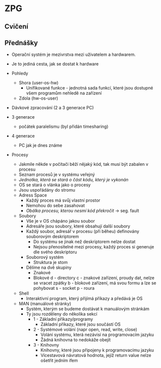 # ZPG
## Cvičení
## Přednášky
- Operační systém je mezivrstva mezi uživatelem a hardwarem.
- Je to jediná cesta, jak se dostat k hardware
- Pohledy
  - Shora (user-os-hw)
    - Unifikované funkce - jednotná sada funkcí, které jsou dostupné všem programům nehledě na zařízení
  - Zdola (hw-os-user)

- Dávkové zpracování (2 a 3 generace PC)
- 3 generace
  - počátek paralelismu (byl přidán timesharing)
- 4 generace
  - PC jak je dnes známe

- Procesy
  - Jakmile někde v počítači běží nějaký kód, tak musí být zabalen v procesu
  - Seznam procesů je v systému veřejný
  - *Jednotka, která se stará o část kódu, který je vykonán*
  - OS se stará o vlánka jako o procesy
  - Jsou uspořádány do stromu
  - Adress Space
    - Každý proces má svůj vlastní prostor
    - Nemohou do sebe zasahovat
    - *Obálka procesu, kterou nesmí kód překročit* -> seg. fault
  - Soubory
    - Vše je v OS chápáno jakou soubor
    - Adresáře jsou soubory, které obsahují další soubory
    - Každý soubor, adresář v procesu (při běheu) definovány souborovým deskriptorem
      - Do systému se jinak než deskriptorem nelze dostat
      - Nejsou přenositelné mezi procesy, každý proces si generuje dle svého deskriptoru
    - Souborový systém
      - Struktura je stom 
    - Dělíme na dvě skupiny
      - Znakové
      - Blokové
      d - directory
      c - znakové zařízení, proudy dat, nelze se vracet zpátky
      b - blokové zařízení, má svou formu a lze se pohybovat
      s - socket
      p - roura
  - Shell
    - Interaktivní program, který přijímá příkazy a předává je OS
  - MAN (manuálové stránky)
    - Systém, kterým se budeme dostávat k manuálovým stránkám
    - Ty jsou rozděleny do několika sekcí
      - 1 - Základní příkazy/programy
        - Základní příkazy, které jsou součástí OS
      - 2 - Systémové volání (napr open, read, write, close)
        - Volání systému, která nezávisí na programovacím jazyku
        - Žádná knihovna to nedokáže obejít
      - 3 - Knihovny
        - Knihovny, které jsou připojeny k programovacímu jazyku
        - Vícestavová návratová hodnota, jejíž return value nelze ošetřit jedním ifem

